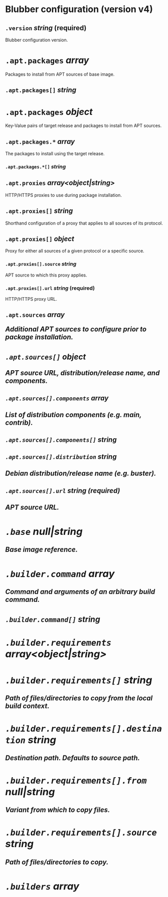# Blubber configuration (version v4)

## `.version` _string_ (required)

Blubber configuration version.



# `.apt.packages` _array<string>_

Packages to install from APT sources of base image.

## `.apt.packages[]` _string_



# `.apt.packages` _object_

Key-Value pairs of target release and packages to install from APT sources.

## `.apt.packages.*` _array<string>_

The packages to install using the target release.

### `.apt.packages.*[]` _string_



## `.apt.proxies` _array<object|string>_

HTTP/HTTPS proxies to use during package installation.


## `.apt.proxies[]` _string_

Shorthand configuration of a proxy that applies to all sources of its protocol.

## `.apt.proxies[]` _object_

Proxy for either all sources of a given protocol or a specific source.

### `.apt.proxies[].source` _string_

APT source to which this proxy applies.

### `.apt.proxies[].url` _string_ (required)

HTTP/HTTPS proxy URL.

## `.apt.sources` _array<object>_

Additional APT sources to configure prior to package installation.

### `.apt.sources[]` _object_

APT source URL, distribution/release name, and components.

#### `.apt.sources[].components` _array<string>_

List of distribution components (e.g. main, contrib).

#### `.apt.sources[].components[]` _string_



#### `.apt.sources[].distribution` _string_

Debian distribution/release name (e.g. buster).

#### `.apt.sources[].url` _string_ (required)

APT source URL.

## `.base` _null|string_

Base image reference.


## `.builder.command` _array<string>_

Command and arguments of an arbitrary build command.

### `.builder.command[]` _string_



## `.builder.requirements` _array<object|string>_




## `.builder.requirements[]` _string_

Path of files/directories to copy from the local build context.


## `.builder.requirements[].destination` _string_

Destination path. Defaults to source path.

## `.builder.requirements[].from` _null|string_

Variant from which to copy files.

## `.builder.requirements[].source` _string_

Path of files/directories to copy.

## `.builders` _array<object>_

Multiple builders to be executed in an explicit order.




## `.builders[].custom.command` _array<string>_

Command and arguments of an arbitrary build command.

### `.builders[].custom.command[]` _string_



## `.builders[].custom.requirements` _array<object|string>_




## `.builders[].custom.requirements[]` _string_

Path of files/directories to copy from the local build context.


## `.builders[].custom.requirements[].destination` _string_

Destination path. Defaults to source path.

## `.builders[].custom.requirements[].from` _null|string_

Variant from which to copy files.

## `.builders[].custom.requirements[].source` _string_

Path of files/directories to copy.



## `.builders[].node.allow-dedupe-failure` _boolean_

Whether to allow npm dedupe to fail; can be used to temporarily unblock CI while conflicts are resolved.

## `.builders[].node.env` _string_

Node environment (e.g. production, etc.).

## `.builders[].node.requirements` _array<object|string>_




## `.builders[].node.requirements[]` _string_

Path of files/directories to copy from the local build context.


## `.builders[].node.requirements[].destination` _string_

Destination path. Defaults to source path.

## `.builders[].node.requirements[].from` _null|string_

Variant from which to copy files.

## `.builders[].node.requirements[].source` _string_

Path of files/directories to copy.

## `.builders[].node.use-npm-ci` _boolean_

Whether to run npm ci instead of npm install.



## `.builders[].php.production` _boolean_

Whether to inject the --no-dev flag into the install command.

## `.builders[].php.requirements` _array<object|string>_




## `.builders[].php.requirements[]` _string_

Path of files/directories to copy from the local build context.


## `.builders[].php.requirements[].destination` _string_

Destination path. Defaults to source path.

## `.builders[].php.requirements[].from` _null|string_

Variant from which to copy files.

## `.builders[].php.requirements[].source` _string_

Path of files/directories to copy.



## `.builders[].python.no-deps` _boolean_

Inject --no-deps into the pip install command. All transitive requirements thus must be explicitly listed in the requirements file. pip check will be run to verify all dependencies are fulfilled.


## `.builders[].python.poetry.devel` _boolean_

Whether to install development dependencies or not when using Poetry.

## `.builders[].python.poetry.version` _string_

Version constraint for installing Poetry package.

## `.builders[].python.requirements` _array<object|string>_




## `.builders[].python.requirements[]` _string_

Path of files/directories to copy from the local build context.


## `.builders[].python.requirements[].destination` _string_

Destination path. Defaults to source path.

## `.builders[].python.requirements[].from` _null|string_

Variant from which to copy files.

## `.builders[].python.requirements[].source` _string_

Path of files/directories to copy.

## `.builders[].python.use-system-flag` _boolean_

Whether to inject the --system flag into the install command.

## `.builders[].python.version` _string_

Python binary present in the system (e.g. python3).

## `.entrypoint` _array<string>_

Runtime entry point command and arguments.

### `.entrypoint[]` _string_




## `.lives.as` _string_

Owner (name) of application files within the container.

## `.lives.gid` _integer_

Group owner (GID) of application files within the container.

## `.lives.in` _string_

Application working directory within the container.

## `.lives.uid` _integer_

Owner (UID) of application files within the container.


## `.node.allow-dedupe-failure` _boolean_

Whether to allow npm dedupe to fail; can be used to temporarily unblock CI while conflicts are resolved.

## `.node.env` _string_

Node environment (e.g. production, etc.).

## `.node.requirements` _array<object|string>_




## `.node.requirements[]` _string_

Path of files/directories to copy from the local build context.


## `.node.requirements[].destination` _string_

Destination path. Defaults to source path.

## `.node.requirements[].from` _null|string_

Variant from which to copy files.

## `.node.requirements[].source` _string_

Path of files/directories to copy.

## `.node.use-npm-ci` _boolean_

Whether to run npm ci instead of npm install.


## `.php.production` _boolean_

Whether to inject the --no-dev flag into the install command.

## `.php.requirements` _array<object|string>_




## `.php.requirements[]` _string_

Path of files/directories to copy from the local build context.


## `.php.requirements[].destination` _string_

Destination path. Defaults to source path.

## `.php.requirements[].from` _null|string_

Variant from which to copy files.

## `.php.requirements[].source` _string_

Path of files/directories to copy.


## `.python.no-deps` _boolean_

Inject --no-deps into the pip install command. All transitive requirements thus must be explicitly listed in the requirements file. pip check will be run to verify all dependencies are fulfilled.


## `.python.poetry.devel` _boolean_

Whether to install development dependencies or not when using Poetry.

## `.python.poetry.version` _string_

Version constraint for installing Poetry package.

## `.python.requirements` _array<object|string>_




## `.python.requirements[]` _string_

Path of files/directories to copy from the local build context.


## `.python.requirements[].destination` _string_

Destination path. Defaults to source path.

## `.python.requirements[].from` _null|string_

Variant from which to copy files.

## `.python.requirements[].source` _string_

Path of files/directories to copy.

## `.python.use-system-flag` _boolean_

Whether to inject the --system flag into the install command.

## `.python.version` _string_

Python binary present in the system (e.g. python3).


## `.runs.as` _string_

Runtime process owner (name) of application entrypoint.

## `.runs.environment` _object_

Environment variables and values to be set before entrypoint execution.

## `.runs.gid` _integer_

Runtime process group (GID) of application entrypoint.

## `.runs.insecurely` _boolean_

Skip dropping of priviledge to the runtime process owner before entrypoint execution.

## `.runs.uid` _integer_

Runtime process owner (UID) of application entrypoint.

## `.variants` _object_

Configuration variants (e.g. development, test, production).




## `.variants.*.apt.packages` _array<string>_

Packages to install from APT sources of base image.

### `.variants.*.apt.packages[]` _string_



## `.variants.*.apt.packages` _object_

Key-Value pairs of target release and packages to install from APT sources.

### `.variants.*.apt.packages.*` _array<string>_

The packages to install using the target release.

#### `.variants.*.apt.packages.*[]` _string_



### `.variants.*.apt.proxies` _array<object|string>_

HTTP/HTTPS proxies to use during package installation.


### `.variants.*.apt.proxies[]` _string_

Shorthand configuration of a proxy that applies to all sources of its protocol.

### `.variants.*.apt.proxies[]` _object_

Proxy for either all sources of a given protocol or a specific source.

#### `.variants.*.apt.proxies[].source` _string_

APT source to which this proxy applies.

#### `.variants.*.apt.proxies[].url` _string_ (required)

HTTP/HTTPS proxy URL.

### `.variants.*.apt.sources` _array<object>_

Additional APT sources to configure prior to package installation.

#### `.variants.*.apt.sources[]` _object_

APT source URL, distribution/release name, and components.

#### `.variants.*.apt.sources[].components` _array<string>_

List of distribution components (e.g. main, contrib).

#### `.variants.*.apt.sources[].components[]` _string_



#### `.variants.*.apt.sources[].distribution` _string_

Debian distribution/release name (e.g. buster).

#### `.variants.*.apt.sources[].url` _string_ (required)

APT source URL.

### `.variants.*.base` _null|string_

Base image reference.


### `.variants.*.builder.command` _array<string>_

Command and arguments of an arbitrary build command.

#### `.variants.*.builder.command[]` _string_



### `.variants.*.builder.requirements` _array<object|string>_




### `.variants.*.builder.requirements[]` _string_

Path of files/directories to copy from the local build context.


### `.variants.*.builder.requirements[].destination` _string_

Destination path. Defaults to source path.

### `.variants.*.builder.requirements[].from` _null|string_

Variant from which to copy files.

### `.variants.*.builder.requirements[].source` _string_

Path of files/directories to copy.

### `.variants.*.builders` _array<object>_

Multiple builders to be executed in an explicit order.




### `.variants.*.builders[].custom.command` _array<string>_

Command and arguments of an arbitrary build command.

#### `.variants.*.builders[].custom.command[]` _string_



### `.variants.*.builders[].custom.requirements` _array<object|string>_




### `.variants.*.builders[].custom.requirements[]` _string_

Path of files/directories to copy from the local build context.


### `.variants.*.builders[].custom.requirements[].destination` _string_

Destination path. Defaults to source path.

### `.variants.*.builders[].custom.requirements[].from` _null|string_

Variant from which to copy files.

### `.variants.*.builders[].custom.requirements[].source` _string_

Path of files/directories to copy.



### `.variants.*.builders[].node.allow-dedupe-failure` _boolean_

Whether to allow npm dedupe to fail; can be used to temporarily unblock CI while conflicts are resolved.

### `.variants.*.builders[].node.env` _string_

Node environment (e.g. production, etc.).

### `.variants.*.builders[].node.requirements` _array<object|string>_




### `.variants.*.builders[].node.requirements[]` _string_

Path of files/directories to copy from the local build context.


### `.variants.*.builders[].node.requirements[].destination` _string_

Destination path. Defaults to source path.

### `.variants.*.builders[].node.requirements[].from` _null|string_

Variant from which to copy files.

### `.variants.*.builders[].node.requirements[].source` _string_

Path of files/directories to copy.

### `.variants.*.builders[].node.use-npm-ci` _boolean_

Whether to run npm ci instead of npm install.



### `.variants.*.builders[].php.production` _boolean_

Whether to inject the --no-dev flag into the install command.

### `.variants.*.builders[].php.requirements` _array<object|string>_




### `.variants.*.builders[].php.requirements[]` _string_

Path of files/directories to copy from the local build context.


### `.variants.*.builders[].php.requirements[].destination` _string_

Destination path. Defaults to source path.

### `.variants.*.builders[].php.requirements[].from` _null|string_

Variant from which to copy files.

### `.variants.*.builders[].php.requirements[].source` _string_

Path of files/directories to copy.



### `.variants.*.builders[].python.no-deps` _boolean_

Inject --no-deps into the pip install command. All transitive requirements thus must be explicitly listed in the requirements file. pip check will be run to verify all dependencies are fulfilled.


### `.variants.*.builders[].python.poetry.devel` _boolean_

Whether to install development dependencies or not when using Poetry.

### `.variants.*.builders[].python.poetry.version` _string_

Version constraint for installing Poetry package.

### `.variants.*.builders[].python.requirements` _array<object|string>_




### `.variants.*.builders[].python.requirements[]` _string_

Path of files/directories to copy from the local build context.


### `.variants.*.builders[].python.requirements[].destination` _string_

Destination path. Defaults to source path.

### `.variants.*.builders[].python.requirements[].from` _null|string_

Variant from which to copy files.

### `.variants.*.builders[].python.requirements[].source` _string_

Path of files/directories to copy.

### `.variants.*.builders[].python.use-system-flag` _boolean_

Whether to inject the --system flag into the install command.

### `.variants.*.builders[].python.version` _string_

Python binary present in the system (e.g. python3).

### `.variants.*.copies` _array<object|string>_




### `.variants.*.copies[]` _string_

Variant from which to copy application and library files.


### `.variants.*.copies[].destination` _string_

Destination path. Defaults to source path.

### `.variants.*.copies[].from` _null|string_

Variant from which to copy files.

### `.variants.*.copies[].source` _string_

Path of files/directories to copy.

### `.variants.*.entrypoint` _array<string>_

Runtime entry point command and arguments.

#### `.variants.*.entrypoint[]` _string_



### `.variants.*.includes` _array<string>_

Names of other variants to inherit configuration from.

#### `.variants.*.includes[]` _string_

Variant name.


### `.variants.*.lives.as` _string_

Owner (name) of application files within the container.

### `.variants.*.lives.gid` _integer_

Group owner (GID) of application files within the container.

### `.variants.*.lives.in` _string_

Application working directory within the container.

### `.variants.*.lives.uid` _integer_

Owner (UID) of application files within the container.


### `.variants.*.node.allow-dedupe-failure` _boolean_

Whether to allow npm dedupe to fail; can be used to temporarily unblock CI while conflicts are resolved.

### `.variants.*.node.env` _string_

Node environment (e.g. production, etc.).

### `.variants.*.node.requirements` _array<object|string>_




### `.variants.*.node.requirements[]` _string_

Path of files/directories to copy from the local build context.


### `.variants.*.node.requirements[].destination` _string_

Destination path. Defaults to source path.

### `.variants.*.node.requirements[].from` _null|string_

Variant from which to copy files.

### `.variants.*.node.requirements[].source` _string_

Path of files/directories to copy.

### `.variants.*.node.use-npm-ci` _boolean_

Whether to run npm ci instead of npm install.


### `.variants.*.php.production` _boolean_

Whether to inject the --no-dev flag into the install command.

### `.variants.*.php.requirements` _array<object|string>_




### `.variants.*.php.requirements[]` _string_

Path of files/directories to copy from the local build context.


### `.variants.*.php.requirements[].destination` _string_

Destination path. Defaults to source path.

### `.variants.*.php.requirements[].from` _null|string_

Variant from which to copy files.

### `.variants.*.php.requirements[].source` _string_

Path of files/directories to copy.


### `.variants.*.python.no-deps` _boolean_

Inject --no-deps into the pip install command. All transitive requirements thus must be explicitly listed in the requirements file. pip check will be run to verify all dependencies are fulfilled.


### `.variants.*.python.poetry.devel` _boolean_

Whether to install development dependencies or not when using Poetry.

### `.variants.*.python.poetry.version` _string_

Version constraint for installing Poetry package.

### `.variants.*.python.requirements` _array<object|string>_




### `.variants.*.python.requirements[]` _string_

Path of files/directories to copy from the local build context.


### `.variants.*.python.requirements[].destination` _string_

Destination path. Defaults to source path.

### `.variants.*.python.requirements[].from` _null|string_

Variant from which to copy files.

### `.variants.*.python.requirements[].source` _string_

Path of files/directories to copy.

### `.variants.*.python.use-system-flag` _boolean_

Whether to inject the --system flag into the install command.

### `.variants.*.python.version` _string_

Python binary present in the system (e.g. python3).


### `.variants.*.runs.as` _string_

Runtime process owner (name) of application entrypoint.

### `.variants.*.runs.environment` _object_

Environment variables and values to be set before entrypoint execution.

### `.variants.*.runs.gid` _integer_

Runtime process group (GID) of application entrypoint.

### `.variants.*.runs.insecurely` _boolean_

Skip dropping of priviledge to the runtime process owner before entrypoint execution.

### `.variants.*.runs.uid` _integer_

Runtime process owner (UID) of application entrypoint.
